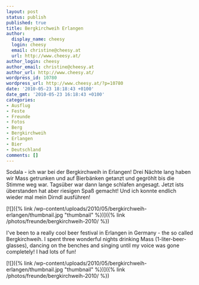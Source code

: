```yaml
---
layout: post
status: publish
published: true
title: Bergkirchweih Erlangen
author:
  display_name: cheesy
  login: cheesy
  email: christine@cheesy.at
  url: http://www.cheesy.at/
author_login: cheesy
author_email: christine@cheesy.at
author_url: http://www.cheesy.at/
wordpress_id: 10780
wordpress_url: http://www.cheesy.at/?p=10780
date: '2010-05-23 18:18:43 +0100'
date_gmt: '2010-05-23 16:18:43 +0100'
categories:
- Ausflug
- Feste
- Freunde
- Fotos
- Berg
- Bergkirchweih
- Erlangen
- Bier
- Deutschland
comments: []
---
```

<!--:de-->Sodala - ich war bei der Bergkirchweih in Erlangen! Drei Nächte lang haben wir Mass getrunken und auf Bierbänken getanzt und gegröhlt bis die Stimme weg war. Tagsüber war dann lange schlafen angesagt. Jetzt ists überstanden hat aber riesigen Spaß gemacht! Und ich konnte endlich wieder mal mein Dirndl ausführen!
[![]({% link /wp-content/uploads/2010/05/bergkirchweih-erlangen/thumbnail.jpg "thumbnail" %})]({% link /photos/freunde/bergkirchweih-2010/ %})
<!--:--><!--:en-->I've been to a really cool beer festival in Erlangen in Germany - the so called Bergkirchweih. I spent three wonderful nights drinking Mass (1-liter-beer-glasses), dancing on the benches and singing until my voice was gone completely! I had lots of fun!
[![]({% link /wp-content/uploads/2010/05/bergkirchweih-erlangen/thumbnail.jpg "thumbnail" %})]({% link /photos/freunde/bergkirchweih-2010/ %})
<!--:-->
